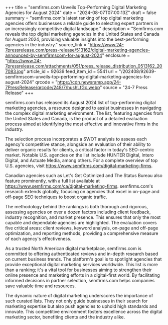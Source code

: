 +++
title = "semfirms.com Unveils Top-Performing Digital Marketing Agencies for August 2024"
date = "2024-08-07T07:00:13Z"
draft = false
summary = "semfirms.com's latest ranking of top digital marketing agencies offers businesses a reliable guide to selecting expert partners in an increasingly competitive digital landscape."
description = "Semfirms.com reveals the top digital marketing agencies in the United States and Canada for August 2024, providing valuable insights into the best-performing agencies in the industry."
source_link = "https://www.24-7pressrelease.com/press-release/513162/digital-marketing-agencies-announced-by-semfirmscom-for-august-2024"
enclosure = "https://www.24-7pressrelease.com/attachments/051/press_release_distribution_0513162_207083.jpg"
article_id = 92639
feed_item_id = 5541
url = "/202408/92639-semfirmscom-unveils-top-performing-digital-marketing-agencies-for-august-2024"
qrcode = "https://cdn.newsramp.app/24-7PressRelease/qrcode/248/7/hushLfGc.webp"
source = "24-7 Press Release"
+++

<p>semfirms.com has released its August 2024 list of top-performing digital marketing agencies, a resource designed to assist businesses in navigating the complex digital marketing environment. The list, featuring agencies from the United States and Canada, is the product of a detailed evaluation process aimed at identifying the most effective and innovative firms in the industry.</p><p>The selection process incorporates a SWOT analysis to assess each agency's competitive stance, alongside an evaluation of their ability to deliver organic results for clients, a critical factor in today's SEO-centric market. Notable U.S. agencies on the list include HUNTER Digital, Intero Digital, and Actuate Media, among others. For a complete overview of top U.S. agencies, visit <a href='https://www.semfirms.com/digital-marketing-firms' rel='nofollow' target='_blank'>https://www.semfirms.com/digital-marketing-firms</a>.</p><p>Canadian agencies such as Let's Get Optimized and The Status Bureau also feature prominently, with a full list available at <a href='https://www.semfirms.com/ca/digital-marketing-firms' rel='nofollow' target='_blank'>https://www.semfirms.com/ca/digital-marketing-firms</a>. semfirms.com's research extends globally, focusing on agencies that excel in on-page and off-page SEO techniques to boost organic traffic.</p><p>The methodology behind the rankings is both thorough and rigorous, assessing agencies on over a dozen factors including client feedback, industry recognition, and market presence. This ensures that only the most capable and dependable agencies are highlighted. The evaluation covers five critical areas: client reviews, keyword analysis, on-page and off-page optimization, and reporting methods, providing a comprehensive measure of each agency's effectiveness.</p><p>As a trusted North American digital marketplace, semfirms.com is committed to offering authenticated reviews and in-depth research based on current business trends. The platform's goal is to spotlight agencies that provide exceptional digital marketing services worldwide. This list is more than a ranking; it's a vital tool for businesses aiming to strengthen their online presence and marketing efforts in a digital-first world. By facilitating informed decisions in partner selection, semfirms.com helps companies save valuable time and resources.</p><p>The dynamic nature of digital marketing underscores the importance of such curated lists. They not only guide businesses in their search for marketing expertise but also push agencies to uphold high standards and innovate. This competitive environment fosters excellence across the digital marketing sector, benefiting clients and the industry alike.</p>